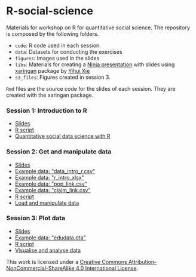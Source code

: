 # R-social-science

Materials for workshop on R for quantitative social science. The repository is composed by the following folders.

- `code`: R code used in each session. 
- `data`: Datasets for conducting the exercises
- `figures`: Images used in the slides
- `libs`: Materials for creating a [Ninja presentation](https://slides.yihui.name/xaringan/#1) with slides using [xaringan](https://cran.r-project.org/web/packages/xaringan/index.html) package by [Yihui Xie](https://yihui.name/en/)
- `s3_files`: Figures created in session 3.

`Rmd` files are the source code for the slides of each session. They are created with the xaringan package. 


### Session 1: Introduction to R

-  [Slides](https://github.com/edugonzaloalmorox/R-social-science/blob/master/s1.html)
-  [R script](https://github.com/edugonzaloalmorox/R-social-science/blob/master/code/s1.R)
-  [Quantitative social data science with R](https://github.com/edugonzaloalmorox/R-social-science/blob/master/Quantitative%20social%20science%20with%20R.pdf)

### Session 2: Get and manipulate data

-  [Slides](https://github.com/edugonzaloalmorox/R-social-science/blob/master/s2.html)
-  [Example data: "data_intro_r.csv"](https://github.com/edugonzaloalmorox/R-social-science/blob/master/data/data_intro_r.csv)
-  [Example data: "r_intro_xlsx"](https://github.com/edugonzaloalmorox/R-social-science/blob/master/data/r_intro.xlsx)
-  [Example data: "pop_link.csv"](https://github.com/edugonzaloalmorox/R-social-science/blob/master/data/pop_link.csv)
-  [Example data: "claim_link.csv"](https://github.com/edugonzaloalmorox/R-social-science/blob/master/data/claim_link.csv)
-  [R script](https://github.com/edugonzaloalmorox/R-social-science/blob/master/code/s2.R)
-  [Load and manipulate data](https://github.com/edugonzaloalmorox/R-social-science/blob/master/Load%20and%20manipulate%20data.pdf)

### Session 3: Plot data

-  [Slides](https://github.com/edugonzaloalmorox/R-social-science/blob/master/s3.html)
-  [Example data: "edudata.dta"](https://github.com/edugonzaloalmorox/R-social-science/blob/master/data/edudata.dta)
-  [R script](https://github.com/edugonzaloalmorox/R-social-science/blob/master/code/s3.R)
-  [Visualise and analyse data](https://github.com/edugonzaloalmorox/R-social-science/blob/master/Visualise%20and%20analyse%20data.pdf)

This work is licensed under a [Creative Commons Attribution-NonCommercial-ShareAlike 4.0 International License](https://creativecommons.org/licenses/by-nc-sa/4.0/).
